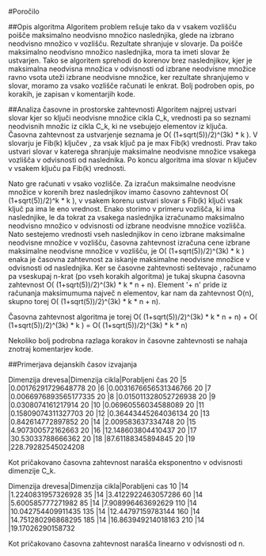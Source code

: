 #Poročilo

##Opis algoritma
Algoritem problem rešuje tako da v vsakem vozlišču poišče maksimalno neodvisno množico naslednjika,
glede na izbrano neodvisno množico v vozlišču. Rezultate shranjuje v slovarje. Da poišče maksimalno
neodvisno množico naslednjika, mora ta imeti slovar že ustvarjen. Tako se algoritem sprehodi do korenov
brez naslednjikov, kjer je maksimalna neodvisna množica v odvisnosti od izbrane neodvisne množice ravno
vsota uteži izbrane neodvisne množice, ker rezultate shranjujemo v slovar, moramo za vsako vozlišče
računati le enkrat. Bolj podroben opis, po korakih, je zapisan v komentarjih kode.


##Analiza časovne in prostorske zahtevnosti
Algoritem najprej ustvari slovar kjer so ključi neodvisne množice cikla C_k, vrednosti pa so seznami neodvisnih
množic iz cikla C_k, ki ne vsebujejo elementov iz ključa. Časovna zahtevnost za ustvarjenje seznama je
O( (1+sqrt(5))/2)^(3k) * k ). V slovarju je Fib(k) ključev , za vsak ključ pa je max Fib(k) vrednosti.
Prav tako ustvari slovar v katerega shranjuje maksimalne neodvisne množice vsakega vozlišča v odvisnosti od naslednika.
Po koncu algoritma ima slovar n ključev v vsakem ključu pa Fib(k) vrednosti.

Nato gre računati v vsako vozlišče. Za izračun maksimalne neodvisne množice v korenih brez naslednjikov imamo časovno 
zahtevnost O( (1+sqrt(5))/2)^k * k ), v vsakem korenu ustvari slovar s Fib(k) ključi vsak ključ pa ima le eno 
vrednost. Enako storimo v primeru vozlišča, ki ima naslednjike, le da tokrat za vsakega naslednjika izračunamo
maksimalno neodvisno množico v odvisnosti od izbrane neodvisne množice vozlišča. Nato sestejemo vrednosti vseh
naslednjikov in ceno izbrane maksimalne neodvisne množice v vozlišču, časovna zahtevnost izračuna cene izbrane
maksimalne neodvisne množice v vozlišču, je O( (1+sqrt(5))/2)^(3k) * k ) enaka je časovna zahtevnost za iskanje
maksimalne neodvisne množice v odvisnosti od naslednjika. Ker se časovne zahtevnosti seštevajo , računamo pa 
vseskupaj n-krat (po vseh korakih algoritma) je tukaj skupna časovna zahtevnost O( (1+sqrt(5))/2)^(3k) * k * n + n). 
Element '+ n' pride iz računanja maksimumuma največ n elementov, kar nam da zahtevnost O(n), skupno torej 
O( (1+sqrt(5))/2)^(3k) * k * n + n).

Časovna zahtevnost algoritma je torej O( (1+sqrt(5))/2)^(3k) * k * n + n) + O( (1+sqrt(5))/2)^(3k) * k ) =
O( (1+sqrt(5))/2)^(3k) * k * n)

Nekoliko bolj podrobna razlaga korakov in časovne zahtevnosti se nahaja znotraj komentarjev kode.


##Primerjava dejanskih časov izvajanja

Dimenzija drevesa|Dimenzija cikla|Porabljeni čas
20               |5              |0.00176291729648778
20               |6              |0.0031676656531346766
20               |7              |0.0066976893565177335
20               |8              |0.015011328052726938
20               |9              |0.0308074161217914
20               |10             |0.06960556034588089
20               |11             |0.15809074311327703
20               |12             |0.36443445264036134
20               |13             |0.842614772897852
20               |14             |2.009583637334748
20               |15             |4.907300572162663
20               |16             |12.148603804410437
20               |17             |30.53033788666362
20               |18             |87.61188345894845
20               |19             |228.79282545024208

Kot pričakovano časovna zahtevnost narašča eksponentno v odvisnosti dimenzije C_k.

Dimenzija drevesa|Dimenzija cikla|Porabljeni cas
10               |14              |1.2240831957326928
35               |14              |3.4122922463057286
60               |14              |5.600585777271982
85               |14              |7.908996463692629
110              |14              |10.042754409911435
135              |14              |12.44797159783144
160              |14              |14.751280296868295
185              |14              |16.863949214018163
210              |14              |19.17026290158732

Kot pričakovano časovna zahtevnost narašča linearno v odvisnosti od n.
